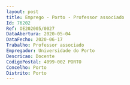 ```yaml
--- 
layout: post
title: Emprego - Porto - Professor associado
Id: 76202
Ref: OE202005/0027
DataAbertura: 2020-05-04
DataFecho: 2020-06-17
Trabalho: Professor associado
Empregador: Universidade do Porto
Descricao: Docente
CodigoPostal: 4099-002 PORTO
Concelho: Porto
Distrito: Porto
--- 
```


